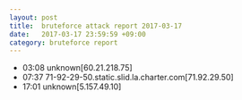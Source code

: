 ```yaml
---
layout: post
title:  bruteforce attack report 2017-03-17
date:   2017-03-17 23:59:59 +09:00
category: bruteforce report
---
```


* 03:08 unknown[60.21.218.75]
* 07:37 71-92-29-50.static.slid.la.charter.com[71.92.29.50]
* 17:01 unknown[5.157.49.10]
